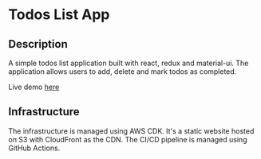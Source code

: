 # Todos List App

## Description

A simple todos list application built with react, redux and material-ui. The application allows users to add, delete and mark todos as completed.

Live demo [here](https://todolist.gowthaman.dev)

## Infrastructure

The infrastructure is managed using AWS CDK. It's a static website hosted on S3 with CloudFront as the CDN. The CI/CD pipeline is managed using GitHub Actions.
